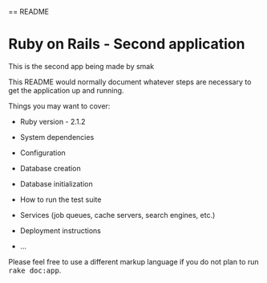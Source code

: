 == README
# Ruby on Rails - Second application

This is the second app being made by smak

This README would normally document whatever steps are necessary to get the
application up and running.

Things you may want to cover:

* Ruby version - 2.1.2

* System dependencies

* Configuration

* Database creation

* Database initialization

* How to run the test suite

* Services (job queues, cache servers, search engines, etc.)

* Deployment instructions

* ...


Please feel free to use a different markup language if you do not plan to run
<tt>rake doc:app</tt>.
